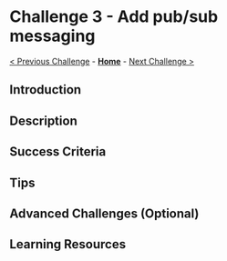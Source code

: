 # Challenge 3 - Add pub/sub messaging

[< Previous Challenge](./Challenge02.md) - **[Home](../README.md)** - [Next Challenge >](./Challenge04.md)

## Introduction

## Description

## Success Criteria

## Tips

## Advanced Challenges (Optional)

## Learning Resources
